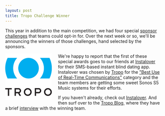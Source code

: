 ```yaml
---
layout: post
title: Tropo Challenge Winner
---
```


This year in addition to the main competition, we had four special
<a href="/challenges">sponsor challenges</a> that teams could opt-in for.
Over the next week or so, we'll be announcing the winners of those challenges,
hand selected by the sponsors.

<img src="/images/2010/10/tropo_150.png" style="float:left; margin: 0 20px 10px 0"/>

We're happy to report that the first of these special awards goes to our
friends at <a href="http://instalover.r10.railsrumble.com">Instalover</a> for
their SMS-based instant blind dating app. Instalover was chosen by
<a href="http://tropo.com">Tropo</a> for the <a href="/challenges/voice">"Best Use of Real-Time Communications"</a> category and the team members are getting some sweet Sonos S5
Music systems for their efforts.

If you haven't already, check out
<a href="http://instalover.r10.railsrumble.com">Instalover</a>. And then surf
over to the <a href="http://blog.tropo.com">Tropo Blog</a>, where they have a
brief
<a href="http://blog.tropo.com/2010/10/27/instalover-wins-tropo-challenge-at-rails-rumble/">interview</a>
with the winning team.
